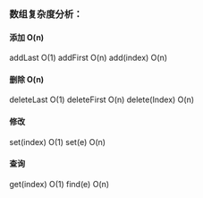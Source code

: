 ### 数组复杂度分析：
#### 添加  O(n)
  addLast       O(1)
  addFirst      O(n)
  add(index)    O(n)

#### 删除  O(n)
  deleteLast    O(1)
  deleteFirst   O(n)
  delete(Index) O(n)

#### 修改
  set(index)    O(1)
  set(e)        O(n)

#### 查询
  get(index)    O(1)
  find(e)       O(n)
